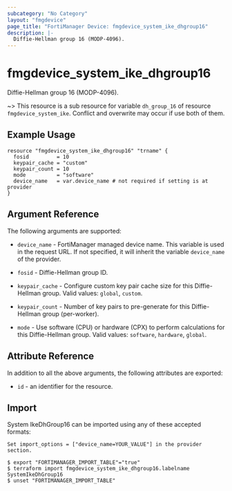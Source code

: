 ```yaml
---
subcategory: "No Category"
layout: "fmgdevice"
page_title: "FortiManager Device: fmgdevice_system_ike_dhgroup16"
description: |-
  Diffie-Hellman group 16 (MODP-4096).
---
```


# fmgdevice_system_ike_dhgroup16
Diffie-Hellman group 16 (MODP-4096).

~> This resource is a sub resource for variable `dh_group_16` of resource `fmgdevice_system_ike`. Conflict and overwrite may occur if use both of them.



## Example Usage

```hcl
resource "fmgdevice_system_ike_dhgroup16" "trname" {
  fosid         = 10
  keypair_cache = "custom"
  keypair_count = 10
  mode          = "software"
  device_name   = var.device_name # not required if setting is at provider
}
```

## Argument Reference


The following arguments are supported:

* `device_name` - FortiManager managed device name. This variable is used in the request URL. If not specified, it will inherit the variable `device_name` of the provider.

* `fosid` - Diffie-Hellman group ID.
* `keypair_cache` - Configure custom key pair cache size for this Diffie-Hellman group. Valid values: `global`, `custom`.

* `keypair_count` - Number of key pairs to pre-generate for this Diffie-Hellman group (per-worker).
* `mode` - Use software (CPU) or hardware (CPX) to perform calculations for this Diffie-Hellman group. Valid values: `software`, `hardware`, `global`.



## Attribute Reference

In addition to all the above arguments, the following attributes are exported:
* `id` - an identifier for the resource.

## Import

System IkeDhGroup16 can be imported using any of these accepted formats:
```
Set import_options = ["device_name=YOUR_VALUE"] in the provider section.

$ export "FORTIMANAGER_IMPORT_TABLE"="true"
$ terraform import fmgdevice_system_ike_dhgroup16.labelname SystemIkeDhGroup16
$ unset "FORTIMANAGER_IMPORT_TABLE"
```

